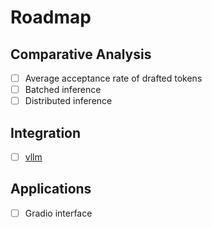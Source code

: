 # Roadmap

## Comparative Analysis
- [ ] Average acceptance rate of drafted tokens
- [ ] Batched inference
- [ ] Distributed inference

## Integration
- [ ] [vllm](https://github.com/vllm-project/vllm)

## Applications

- [ ] Gradio interface